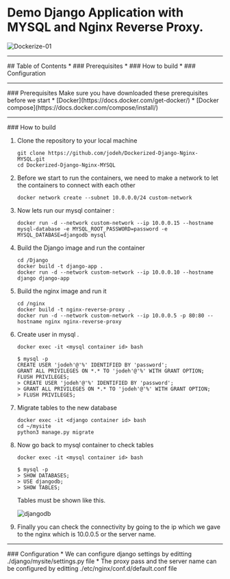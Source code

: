 # Demo Django Application with MYSQL and Nginx Reverse Proxy.
![Dockerize-01](https://github.com/jodeh/Dockerized-Django-Nginx-MYSQL/assets/80529706/028acd0c-95be-4a68-8b1a-9550db43c9ef)
<hr>
## Table of Contents
* ### Prerequisites
* ### How to build
* ### Configuration
<hr>
### Prerequisites
Make sure you have downloaded these prerequisites before we start 
* [Docker](https://docs.docker.com/get-docker/)
* [Docker compose](https://docs.docker.com/compose/install/)
<hr>
### How to build
 
  1. Clone the repository to your local machine
     ```
     git clone https://github.com/jodeh/Dockerized-Django-Nginx-MYSQL.git
     cd Dockerized-Django-Nginx-MYSQL
     ```
  2. Before we start to run the containers, we need to make a network to let the containers to connect with each other
     ```
     docker network create --subnet 10.0.0.0/24 custom-network
     ```
  3. Now lets run our mysql container :
     ```
     docker run -d --network custom-network --ip 10.0.0.15 --hostname mysql-database -e MYSQL_ROOT_PASSWORD=password -e MYSQL_DATABASE=djangodb mysql
     ```
  4. Build the Django image and run the container
     ```
     cd /Django
     docker build -t django-app .
     docker run -d --network custom-network --ip 10.0.0.10 --hostname django django-app
     ```
  5. Build the nginx image and run it
       ```
       cd /nginx
       docker build -t nginx-reverse-proxy .
       docker run -d --network custom-network --ip 10.0.0.5 -p 80:80 --hostname nginx nginx-reverse-proxy  
        ```
     
  6. Create user in mysql .
       ```
       docker exec -it <mysql container id> bash
       
       $ mysql -p
       CREATE USER 'jodeh'@'%' IDENTIFIED BY 'password';
       GRANT ALL PRIVILEGES ON *.* TO 'jodeh'@'%' WITH GRANT OPTION;
       FLUSH PRIVILEGES;
       > CREATE USER 'jodeh'@'%' IDENTIFIED BY 'password';
       > GRANT ALL PRIVILEGES ON *.* TO 'jodeh'@'%' WITH GRANT OPTION;
       > FLUSH PRIVILEGES;
       ```
 7. Migrate tables to the new database
       ```
       docker exec -it <django container id> bash
       cd ~/mysite
       python3 manage.py migrate
       ```
  7. Now go back to mysql container to check tables
     ```
     docker exec -it <mysql container id> bash
     
     $ mysql -p
     > SHOW DATABASES;
     > USE djangodb;
     > SHOW TABLES;
     ```
     Tables must be shown like this.
   
     ![djangodb](https://github.com/jodeh/Dockerized-Django-Nginx-MYSQL/assets/80529706/e7de7bf2-4c24-4a4a-858a-48264800cbfd)
  9. Finally you can check the connectivity by going to the ip which we gave to the nginx which is 10.0.0.5 or the server name.
<hr>
### Configuration
  * We can configure django settings by editting ./django/mysite/settings.py file
  * The proxy pass and the server name can be configured by editting ./etc/nginx/conf.d/default.conf file

